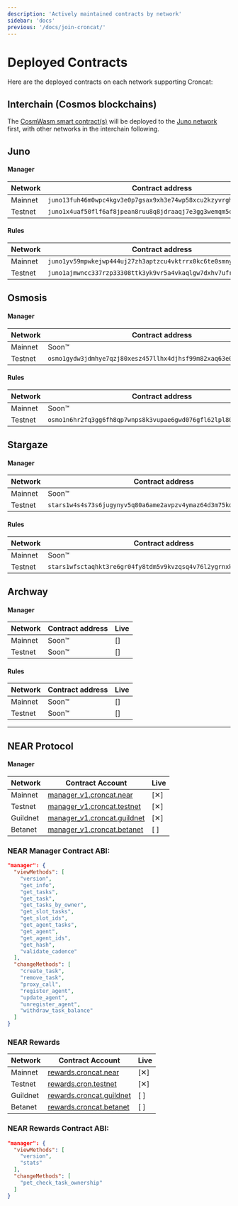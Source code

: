 ```yaml
---
description: 'Actively maintained contracts by network'
sidebar: 'docs'
previous: '/docs/join-croncat/'
---
```


# Deployed Contracts

Here are the deployed contracts on each network supporting Croncat:

## Interchain (Cosmos blockchains)

The [CosmWasm smart contract(s)](https://github.com/CronCats/cw-croncat) will be deployed to the [Juno network](https://www.junonetwork.io) first, with other networks in the interchain following.

## Juno

#### Manager

| Network | Contract address                                                                                    | Live |
|----|-----------------------------------------------------------------------------------------------------|----|
| Mainnet | `juno13fuh46m0wpc4kgv3e0p7gsax9xh3e74wp58xcu2kzyvrgh87zzeqxdva56` | [✕] |
| Testnet | `juno1x4uaf50flf6af8jpean8ruu8q8jdraaqj7e3gg3wemqm5cdw040qk982ec` | [✕] |

#### Rules

| Network | Contract address                                                                                    | Live |
|----|-----------------------------------------------------------------------------------------------------|----|
| Mainnet | `juno1yv59mpwkejwp444uj27zh3aptzcu4vktrrx0kc6te0smny3fr2msgjnyyn` | [✕] |
| Testnet | `juno1ajmwncc337rzp33308ttk3yk9vr5a4vkaqlgw7dxhv7ufrq84yashrckdy` | [✕] |

## Osmosis

#### Manager

| Network | Contract address                                                                                                     | Live |
|----|----------------------------------------------------------------------------------------------------------------------|----|
| Mainnet | Soon™                                                                                                                | [] |
| Testnet | `osmo1gydw3jdmhye7qzj80xesz457llhx4djhsf99m82xaq63e0yjfsaqafsy6v` | [] |

#### Rules

| Network | Contract address                                                                                                     | Live |
|----|----------------------------------------------------------------------------------------------------------------------|----|
| Mainnet | Soon™                                                                                                                | [] |
| Testnet | `osmo1n6hr2fq3gg6fh8qp7wnps8k3vupae6gwd076gfl62lpl80zdsqrq2mzu9p` | [] |

## Stargaze

#### Manager

| Network | Contract address                                                                                                     | Live |
|----|----------------------------------------------------------------------------------------------------------------------|------|
| Mainnet | Soon™                                                                                                                | []   |
| Testnet | `stars1w4s4s73s6jugynyv5q80a6ame2avpzv4ymaz64d3m75kq46r6dmqr6026u` | [✕]  |

#### Rules

| Network | Contract address                                                                                                     | Live |
|----|----------------------------------------------------------------------------------------------------------------------|------|
| Mainnet | Soon™                                                                                                                | []   |
| Testnet | `stars1wfsctaqhkt3re6gr04fy8tdm5v9kvzqsq4v76l2ygrnxkwv002fq4y2myt` | [✕]  |

## Archway

#### Manager

| Network | Contract address                                                                                    | Live |
|----|-----------------------------------------------------------------------------------------------------|----|
| Mainnet | Soon™ | [] |
| Testnet | Soon™ | [] |

#### Rules

| Network | Contract address                                                                                    | Live |
|----|-----------------------------------------------------------------------------------------------------|----|
| Mainnet | Soon™ | [] |
| Testnet | Soon™ | [] |

---

## NEAR Protocol

#### Manager

| Network | Contract Account | Live |
|----|----|----|
| Mainnet | [manager_v1.croncat.near](https://explorer.near.org/accounts/manager_v1.croncat.near) | [✕] |
| Testnet | [manager_v1.croncat.testnet](https://explorer.testnet.near.org/accounts/manager_v1.croncat.testnet) | [✕] |
| Guildnet | [manager_v1.croncat.guildnet](https://explorer.guildnet.near.org/accounts/manager_v1.croncat.guildnet) | [✕] |
| Betanet | [manager_v1.croncat.betanet](https://explorer.betanet.near.org/accounts/manager_v1.croncat.betanet) | [ ] |

### NEAR Manager Contract ABI:

```json
"manager": {
  "viewMethods": [
    "version",
    "get_info",
    "get_tasks",
    "get_task",
    "get_tasks_by_owner",
    "get_slot_tasks",
    "get_slot_ids",
    "get_agent_tasks",
    "get_agent",
    "get_agent_ids",
    "get_hash",
    "validate_cadence"
  ],
  "changeMethods": [
    "create_task",
    "remove_task",
    "proxy_call",
    "register_agent",
    "update_agent",
    "unregister_agent",
    "withdraw_task_balance"
  ]
}
```

### NEAR Rewards

| Network | Contract Account | Live |
|----|----|----|
| Mainnet | [rewards.croncat.near](https://explorer.near.org/accounts/rewards.croncat.near) | [✕] |
| Testnet | [rewards.cron.testnet](https://explorer.testnet.near.org/accounts/rewards.cron.testnet) | [✕] |
| Guildnet | [rewards.croncat.guildnet](https://explorer.guildnet.near.org/accounts/rewards.croncat.guildnet) | [ ] |
| Betanet | [rewards.croncat.betanet](https://explorer.betanet.near.org/accounts/rewards.croncat.betanet) | [ ] |

### NEAR Rewards Contract ABI:

```json
"manager": {
  "viewMethods": [
    "version",
    "stats"
  ],
  "changeMethods": [
    "pet_check_task_ownership"
  ]
}
```
